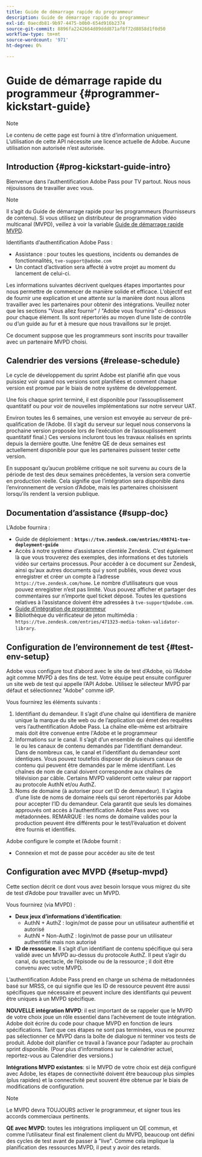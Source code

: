 ```yaml
---
title: Guide de démarrage rapide du programmeur
description: Guide de démarrage rapide du programmeur
exl-id: 0aecdb81-9b97-4475-b0b0-654d916b2374
source-git-commit: 8896fa2242664d09ddd871af8f72d8858d1f0d50
workflow-type: tm+mt
source-wordcount: '971'
ht-degree: 0%

---
```


# Guide de démarrage rapide du programmeur {#programmer-kickstart-guide}

>[!NOTE]
>
>Le contenu de cette page est fourni à titre d’information uniquement. L’utilisation de cette API nécessite une licence actuelle de Adobe. Aucune utilisation non autorisée n’est autorisée.

## Introduction {#prog-kickstart-guide-intro}

Bienvenue dans l’authentification Adobe Pass pour TV partout. Nous nous réjouissons de travailler avec vous.

>[!NOTE]
>
>Il s’agit du Guide de démarrage rapide pour les programmeurs (fournisseurs de contenu). Si vous utilisez un distributeur de programmation vidéo multicanal (MVPD), veillez à voir la variable [Guide de démarrage rapide MVPD](/help/authentication/mvpd-kickstart-guide.md).


Identifiants d’authentification Adobe Pass :

* Assistance : pour toutes les questions, incidents ou demandes de fonctionnalités, `tve-support@adobe.com`
* Un contact d’activation sera affecté à votre projet au moment du lancement de celui-ci.

Les informations suivantes décrivent quelques étapes importantes pour nous permettre de commencer de manière solide et efficace. L’objectif est de fournir une explication et une attente sur la manière dont nous allons travailler avec les partenaires pour obtenir des intégrations. Veuillez noter que les sections &quot;Vous allez fournir&quot; / &quot;Adobe vous fournira&quot; ci-dessous pour chaque élément. Ils sont répertoriés au moyen d’une liste de contrôle ou d’un guide au fur et à mesure que nous travaillons sur le projet.

Ce document suppose que les programmeurs sont inscrits pour travailler avec un partenaire MVPD choisi.

## Calendrier des versions {#release-schedule}

Le cycle de développement du sprint Adobe est planifié afin que vous puissiez voir quand nos versions sont planifiées et comment chaque version est promue par le biais de notre système de développement.

Une fois chaque sprint terminé, il est disponible pour l’assouplissement quantitatif ou pour voir de nouvelles implémentations sur notre serveur UAT.

Environ toutes les 6 semaines, une version est envoyée au serveur de pré-qualification de l’Adobe. (Il s’agit du serveur sur lequel nous conservons la prochaine version proposée lors de l’exécution de l’assouplissement quantitatif final.) Ces versions incluront tous les travaux réalisés en sprints depuis la dernière goutte. Une fenêtre QE de deux semaines est actuellement disponible pour que les partenaires puissent tester cette version.

En supposant qu’aucun problème critique ne soit survenu au cours de la période de test des deux semaines précédentes, la version sera convertie en production réelle. Cela signifie que l’intégration sera disponible dans l’environnement de version d’Adobe, mais les partenaires choisissent lorsqu’ils rendent la version publique.

<!--For the latest release schedule information, see the Release Calendar.-->

## Documentation d’assistance {#supp-doc}

L’Adobe fournira :

* Guide de déploiement : **`https://tve.zendesk.com/entries/498741-tve-deployment-guide`**
* Accès à notre système d’assistance clientèle Zendesk. C’est également là que vous trouverez des exemples, des informations et des tutoriels vidéo sur certains processus. Pour accéder à ce document sur Zendesk, ainsi qu’aux autres documents qui y sont publiés, vous devez vous enregistrer et créer un compte à l’adresse `https://tve.zendesk.com/home`. Le nombre d’utilisateurs que vous pouvez enregistrer n’est pas limité.  Vous pouvez afficher et partager des commentaires sur n’importe quel ticket déposé. Toutes les questions relatives à l’assistance doivent être adressées à `tve-support@adobe.com`.
* [Guide d’intégration de programmeur](/help/authentication/programmer-integration-guide-overview.md)
* Bibliothèque du vérificateur de jeton multimédia : `https://tve.zendesk.com/entries/471323-media-token-validator-library`.

## Configuration de l’environnement de test {#test-env-setup}

Adobe vous configure tout d’abord avec le site de test d’Adobe, où l’Adobe agit comme MVPD à des fins de test. Votre équipe peut ensuite configurer un site web de test qui appelle l’API Adobe. Utilisez le sélecteur MVPD par défaut et sélectionnez &quot;Adobe&quot; comme idP.

Vous fournirez les éléments suivants :

1. Identifiant du demandeur. Il s’agit d’une chaîne qui identifiera de manière unique la marque du site web ou de l’application qui émet des requêtes vers l’authentification Adobe Pass. La chaîne elle-même est arbitraire mais doit être convenue entre l&#39;Adobe et le programmeur
1. Informations sur le canal. Il s’agit d’un ensemble de chaînes qui identifie le ou les canaux de contenu demandés par l’identifiant demandeur. Dans de nombreux cas, le canal et l’identifiant du demandeur sont identiques. Vous pouvez toutefois disposer de plusieurs canaux de contenu qui peuvent être demandés par le même identifiant. Les chaînes de nom de canal doivent correspondre aux chaînes de télévision par câble. Certains MVPD valideront cette valeur par rapport au protocole AuthN et/ou AuthZ.
1. Noms de domaine (à autoriser pour cet ID de demandeur). Il s’agira d’une liste de noms de domaine réels qui seront répertoriés par Adobe pour accepter l’ID du demandeur. Cela garantit que seuls les domaines approuvés ont accès à l’authentification Adobe Pass avec vos métadonnées. REMARQUE : les noms de domaine valides pour la production peuvent être différents pour le test/l’évaluation et doivent être fournis et identifiés.

Adobe configure le compte et l’Adobe fournit :

* Connexion et mot de passe pour accéder au site de test

## Configuration avec MVPD {#setup-mvpd}

Cette section décrit ce dont vous avez besoin lorsque vous migrez du site de test d’Adobe pour travailler avec un MVPD.

Vous fournirez (via MVPD) :

* **Deux jeux d’informations d’identification**:
   * AuthN + AuthZ : login/mot de passe pour un utilisateur authentifié et autorisé
   * AuthN + Non-AuthZ : login/mot de passe pour un utilisateur authentifié mais non autorisé
* **ID de ressource**. Il s’agit d’un identifiant de contenu spécifique qui sera validé avec un MVPD au-dessus du protocole AuthZ. Il peut s’agir du canal, du spectacle, de l’épisode ou de la ressource ; il doit être convenu avec votre MVPD.

L’authentification Adobe Pass prend en charge un schéma de métadonnées basé sur MRSS, ce qui signifie que les ID de ressource peuvent être aussi spécifiques que nécessaire et peuvent inclure des identifiants qui peuvent être uniques à un MVPD spécifique.

**NOUVELLE intégration MVPD**: il est important de se rappeler que le MVPD de votre choix joue un rôle essentiel dans l’achèvement de toute intégration. Adobe doit écrire du code pour chaque MVPD en fonction de leurs spécifications. Tant que ces étapes ne sont pas terminées, vous ne pourrez pas sélectionner ce MVPD dans la boîte de dialogue ni terminer vos tests de produit. Adobe doit planifier ce travail à l’avance pour l’adapter au prochain sprint disponible. (Pour plus d’informations sur le calendrier actuel, reportez-vous au Calendrier des versions.)

**Intégrations MVPD existantes**: si le MVPD de votre choix est déjà configuré avec Adobe, les étapes de connectivité doivent être beaucoup plus simples (plus rapides) et la connectivité peut souvent être obtenue par le biais de modifications de configuration.

>[!NOTE]
>
>Le MVPD devra TOUJOURS activer le programmeur, et signer tous les accords commerciaux pertinents.

**QE avec MVPD**: toutes les intégrations impliquent un QE commun, et comme l’utilisateur final est finalement client du MVPD, beaucoup ont défini des cycles de test avant de passer à &quot;live&quot;. Comme cela implique la planification des ressources MVPD, il peut y avoir des retards.

<!--
>[RELATEDINFORMATION]
>[MVPD Kickstart Guide](help\authentication\mvpd-kickstart-guide.md)
-->
